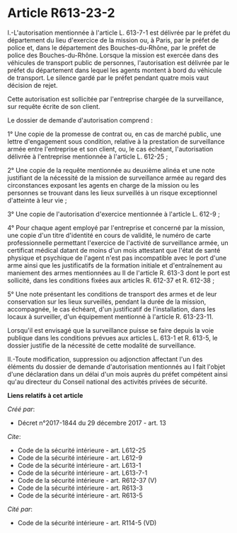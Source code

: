 # Article R613-23-2

I.-L'autorisation mentionnée à l'article L. 613-7-1 est délivrée par le préfet du département du lieu d'exercice de la
mission ou, à Paris, par le préfet de police et, dans le département des Bouches-du-Rhône, par le préfet de police des
Bouches-du-Rhône. Lorsque la mission est exercée dans des véhicules de transport public de personnes, l'autorisation est
délivrée par le préfet du département dans lequel les agents montent à bord du véhicule de transport. Le silence gardé par le
préfet pendant quatre mois vaut décision de rejet. 

Cette autorisation est sollicitée par l'entreprise chargée de la surveillance, sur requête écrite de son client. 

Le dossier de demande d'autorisation comprend : 

1° Une copie de la promesse de contrat ou, en cas de marché public, une lettre d'engagement sous condition, relative à la
prestation de surveillance armée entre l'entreprise et son client, ou, le cas échéant, l'autorisation délivrée à l'entreprise
mentionnée à l'article L. 612-25 ; 

2° Une copie de la requête mentionnée au deuxième alinéa et une note justifiant de la nécessité de la mission de surveillance
armée au regard des circonstances exposant les agents en charge de la mission ou les personnes se trouvant dans les lieux
surveillés à un risque exceptionnel d'atteinte à leur vie ; 

3° Une copie de l'autorisation d'exercice mentionnée à l'article L. 612-9 ; 

4° Pour chaque agent employé par l'entreprise et concerné par la mission, une copie d'un titre d'identité en cours de
validité, le numéro de carte professionnelle permettant l'exercice de l'activité de surveillance armée, un certificat médical
datant de moins d'un mois attestant que l'état de santé physique et psychique de l'agent n'est pas incompatible avec le port
d'une arme ainsi que les justificatifs de la formation initiale et d'entraînement au maniement des armes mentionnées au II de
l'article R. 613-3 dont le port est sollicité, dans les conditions fixées aux articles R. 612-37 et R. 612-38 ; 

5° Une note présentant les conditions de transport des armes et de leur conservation sur les lieux surveillés, pendant la
durée de la mission, accompagnée, le cas échéant, d'un justificatif de l'installation, dans les locaux à surveiller, d'un
équipement mentionné à l'article R. 613-23-11. 

Lorsqu'il est envisagé que la surveillance puisse se faire depuis la voie publique dans les conditions prévues aux articles
L. 613-1 et R. 613-5, le dossier justifie de la nécessité de cette modalité de surveillance. 

II.-Toute modification, suppression ou adjonction affectant l'un des éléments du dossier de demande d'autorisation mentionnés
au I fait l'objet d'une déclaration dans un délai d'un mois auprès du préfet compétent ainsi qu'au directeur du Conseil
national des activités privées de sécurité.

**Liens relatifs à cet article**

_Créé par_:

  - Décret n°2017-1844 du 29 décembre 2017 - art. 13

_Cite_:

  - Code de la sécurité intérieure - art. L612-25
  - Code de la sécurité intérieure - art. L612-9
  - Code de la sécurité intérieure - art. L613-1
  - Code de la sécurité intérieure - art. L613-7-1
  - Code de la sécurité intérieure - art. R612-37 (V)
  - Code de la sécurité intérieure - art. R613-3
  - Code de la sécurité intérieure - art. R613-5

_Cité par_:

  - Code de la sécurité intérieure - art. R114-5 (VD)
